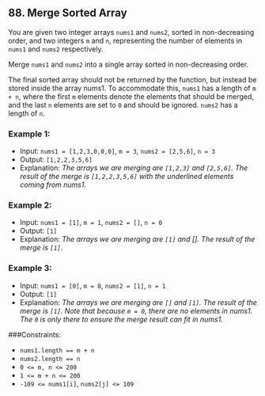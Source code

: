 ## 88. Merge Sorted Array

You are given two integer arrays `nums1` and `nums2`, sorted in non-decreasing order, and two integers `m` and `n`, representing the number of elements in `nums1` and `nums2` respectively.

Merge `nums1` and `nums2` into a single array sorted in non-decreasing order.

The final sorted array should not be returned by the function, but instead be stored inside the array nums1. To accommodate this, `nums1` has a length of `m + n`, where the first `m` elements denote the elements that should be merged, and the last `n` elements are set to `0` and should be ignored. `nums2` has a length of `n`.

### Example 1:

- Input: `nums1 = [1,2,3,0,0,0]`, `m = 3`, `nums2 = [2,5,6]`, `n = 3`
- Output: `[1,2,2,3,5,6]`
- Explanation: _The arrays we are merging are `[1,2,3]` and `[2,5,6]`._
  _The result of the merge is `[1,2,2,3,5,6]` with the underlined elements coming from nums1._

### Example 2:

- Input: `nums1 = [1]`, `m = 1`, `nums2 = []`, `n = 0`
- Output: `[1]`
- Explanation: _The arrays we are merging are `[1]` and []._
  _The result of the merge is `[1]`._

### Example 3:

- Input: `nums1 = [0]`, `m = 0`, `nums2 = [1]`, `n = 1`
- Output: `[1]`
- Explanation: _The arrays we are merging are `[]` and `[1]`._
  _The result of the merge is `[1]`._
  _Note that because `m = 0`, there are no elements in nums1. The `0` is only there to ensure the merge result can fit in nums1._

###Constraints:

- `nums1.length == m + n`
- `nums2.length == n`
- `0 <= m, n <= 200`
- `1 <= m + n <= 200`
- `-109 <= nums1[i]`, `nums2[j] <= 109`
